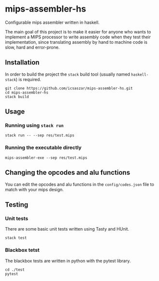 # mips-assembler-hs

Configurable mips assembler written in haskell.

The main goal of this project is to make it easier for anyone who wants to implement a MIPS processor
to write assembly code when they test their implementation, since translating assembly by hand to machine code is slow,
hard and error-prone.

## Installation

In order to build the project the `stack` build tool (usually named `haskell-stack`) is required.

```
git clone https://github.com/icsaszar/mips-assembler-hs.git
cd mips-assembler-hs
stack build
```

## Usage

### Running using `stack run`
```
stack run -- --sep res/test.mips
```

### Running the executable directly
```
mips-assembler-exe --sep res/test.mips
```

## Changing the opcodes and alu functions

You can edit the opcodes and alu functions in the `config/codes.json` file to match with your mips design.

## Testing

### Unit tests

There are some basic unit tests written using Tasty and HUnit.

```
stack test
```

### Blackbox tetst

The blackbox tests are written in python with the pytest library.

```
cd ./test
pytest
```
